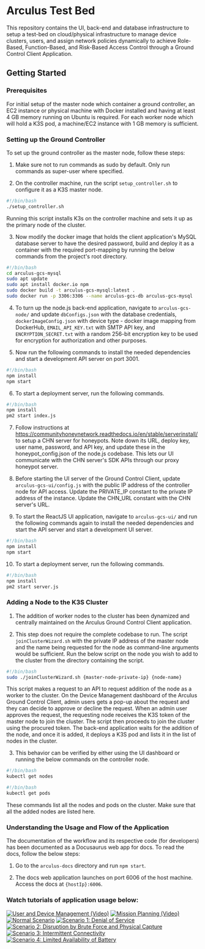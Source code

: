 # Arculus Test Bed

This repository contains the UI, back-end and database infrastructure to setup a test-bed on cloud/physical infrastructure to manage device clusters, users, and assign network policies dynamically to achieve Role-Based, Function-Based, and Risk-Based Access Control through a Ground Control Client Application.

## Getting Started

### Prerequisites

For initial setup of the master node which container a ground controller, an EC2 instance or physical machine with Docker installed and having at least 4 GB memory running on Ubuntu is required. For each worker node which will hold a K3S pod, a machine/EC2 instance with 1 GB memory is sufficient.

### Setting up the Ground Controller

To set up the ground controller as the master node, follow these steps:

1. Make sure not to run commands as sudo by default. Only run commands as super-user where specified.

2. On the controller machine, run the script `setup_controller.sh` to configure it as a K3S master node.

```bash
#!/bin/bash
./setup_controller.sh
```

Running this script installs K3s on the controller machine and sets it up as the primary node of the cluster.

3. Now modify the docker image that holds the client application's MySQL database server to have the desired password, build and deploy it as a container with the required port-mapping by running the below commands from the project's root directory.
```bash
#!/bin/bash
cd arculus-gcs-mysql
sudo apt update
sudo apt install docker.io npm
sudo docker build -t arculus-gcs-mysql:latest .
sudo docker run -p 3306:3306 --name arculus-gcs-db arculus-gcs-mysql
```

4. To turn up the node.js back-end application, navigate to `arculus-gcs-node/` and update `dbConfigs.json` with the database credentials, `dockerImageConfig.json` with device type - docker image mapping from DockerHub, `EMAIL_API_KEY.txt` with SMTP API key, and `ENCRYPTION_SECRET.txt` with a random 256-bit encryption key to be used for encryption for authorization and other purposes.

5. Now run the following commands to install the needed dependencies and start a development API server on port 3001. 
```bash
#!/bin/bash
npm install
npm start
```

6. To start a deployment server, run the following commands.
```bash
#!/bin/bash
npm install
pm2 start index.js
```

7. Follow instructions at https://communityhoneynetwork.readthedocs.io/en/stable/serverinstall/ to setup a CHN server for honeypots. Note down its URL, deploy key, user name, password, and API key, and update these in the honeypot_config.json of the node.js codebase. This lets our UI communicate with the CHN server's SDK APIs through our proxy honeypot server.
 
8. Before starting the UI server of the Ground Control Client, update `arculus-gcs-ui/config.js` with the public IP address of the controller node for API access. Update the PRIVATE_IP constant to the private IP address of the instance. Update the CHN_URL constant with the CHN server's URL.

9. To start the ReactJS UI application, navigate to `arculus-gcs-ui/` and run the following commands again to install the needed dependencies and start the API server and start a development UI server. 
```bash
#!/bin/bash
npm install
npm start
```

10. To start a deployment server, run the following commands.
```bash
#!/bin/bash
npm install
pm2 start server.js
```

### Adding a Node to the K3S Cluster

1. The addition of worker nodes to the cluster has been dynamized and centrally maintained on the Arculus Ground Control Client application.

2. This step does not require the complete codebase to run. The script `joinClusterWizard.sh` with the private IP address of the master node and the name being requested for the node as command-line arguments would be sufficient. Run the below script on the node you wish to add to the cluster from the directory containing the script.
```bash
#!/bin/bash
sudo ./joinClusterWizard.sh {master-node-private-ip} {node-name}
```

This script makes a request to an API to request addition of the node as a worker to the cluster. On the Device Management dashboard of the Arculus Ground Control Client, admin users gets a pop-up about the request and they can decide to approve or decline the request. When an admin user approves the request, the requesting node receives the K3S token of the master node to join the cluster. The script then proceeds to join the cluster using the procured token. The back-end application waits for the addition of the node, and once it is added, it deploys a K3S pod and lists it in the list of nodes in the cluster.

3. This behavior can be verified by either using the UI dashboard or running the below commands on the controller node.
```bash
#!/bin/bash
kubectl get nodes
```
```bash
#!/bin/bash
kubectl get pods
```

These commands list all the nodes and pods on the cluster. Make sure that all the added nodes are listed here.

### Understanding the Usage and Flow of the Application

The documentation of the workflow and its respective code (for developers) has been documented as a Docusaurus web app for docs. To read the docs, follow the below steps:

1. Go to the `arculus-docs` directory and run `npm start`.

2. The docs web application launches on port 6006 of the host machine. Access the docs at `{hostIp}:6006`.

### Watch tutorials of application usage below:
[![User and Device Management (Video)](http://img.youtube.com/vi/nwDFrQLYTA8/0.jpg)](https://youtu.be/nwDFrQLYTA8)
[![Mission Planning (Video)](http://img.youtube.com/vi/J8Y1VbJu18g/0.jpg)](https://youtu.be/J8Y1VbJu18g)
[![Normal Scenario](http://img.youtube.com/vi/OabGbvjsLhY/0.jpg)](https://youtu.be/OabGbvjsLhY) 
[![Scenario 1: Denial of Service](http://img.youtube.com/vi/Pfk5QcVTnfo/0.jpg)](https://youtu.be/Pfk5QcVTnfo) 
[![Scenario 2: Disruption by Brute Force and Physical Capture](http://img.youtube.com/vi/hR5MkyXRhEc/0.jpg)](https://youtu.be/hR5MkyXRhEc)
[![Scenario 3: Intermittent Connectivity](http://img.youtube.com/vi/dO9TIpk9nCc/0.jpg)](https://youtu.be/dO9TIpk9nCc) 
[![Scenario 4: Limited Availability of Battery](http://img.youtube.com/vi/e5xqwsqSv64/0.jpg)](https://youtu.be/e5xqwsqSv64) 

